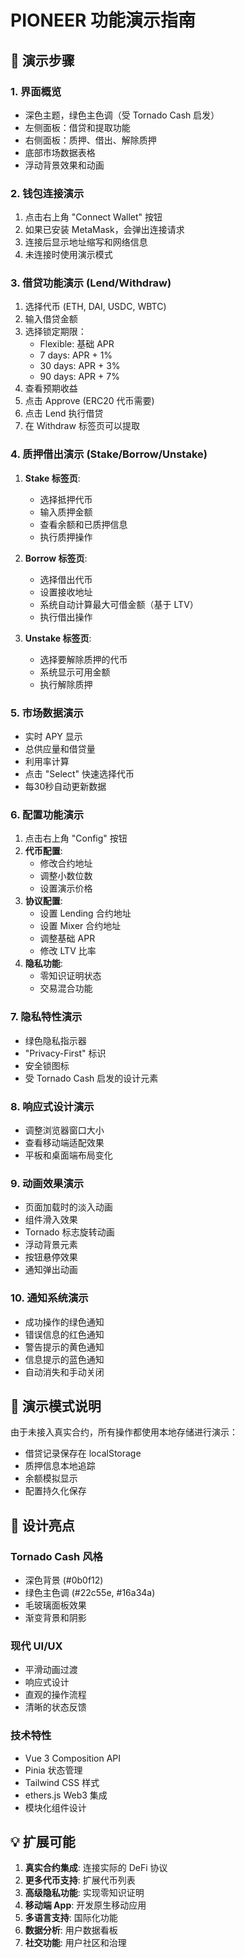 # PIONEER 功能演示指南

## 🎯 演示步骤

### 1. 界面概览
- 深色主题，绿色主色调（受 Tornado Cash 启发）
- 左侧面板：借贷和提取功能
- 右侧面板：质押、借出、解除质押
- 底部市场数据表格
- 浮动背景效果和动画

### 2. 钱包连接演示
1. 点击右上角 "Connect Wallet" 按钮
2. 如果已安装 MetaMask，会弹出连接请求
3. 连接后显示地址缩写和网络信息
4. 未连接时使用演示模式

### 3. 借贷功能演示 (Lend/Withdraw)
1. 选择代币 (ETH, DAI, USDC, WBTC)
2. 输入借贷金额
3. 选择锁定期限：
   - Flexible: 基础 APR
   - 7 days: APR + 1%
   - 30 days: APR + 3%
   - 90 days: APR + 7%
4. 查看预期收益
5. 点击 Approve (ERC20 代币需要)
6. 点击 Lend 执行借贷
7. 在 Withdraw 标签页可以提取

### 4. 质押借出演示 (Stake/Borrow/Unstake)
1. **Stake 标签页**:
   - 选择抵押代币
   - 输入质押金额
   - 查看余额和已质押信息
   - 执行质押操作

2. **Borrow 标签页**:
   - 选择借出代币
   - 设置接收地址
   - 系统自动计算最大可借金额（基于 LTV）
   - 执行借出操作

3. **Unstake 标签页**:
   - 选择要解除质押的代币
   - 系统显示可用金额
   - 执行解除质押

### 5. 市场数据演示
- 实时 APY 显示
- 总供应量和借贷量
- 利用率计算
- 点击 "Select" 快速选择代币
- 每30秒自动更新数据

### 6. 配置功能演示
1. 点击右上角 "Config" 按钮
2. **代币配置**:
   - 修改合约地址
   - 调整小数位数
   - 设置演示价格
3. **协议配置**:
   - 设置 Lending 合约地址
   - 设置 Mixer 合约地址
   - 调整基础 APR
   - 修改 LTV 比率
4. **隐私功能**:
   - 零知识证明状态
   - 交易混合功能

### 7. 隐私特性演示
- 绿色隐私指示器
- "Privacy-First" 标识
- 安全锁图标
- 受 Tornado Cash 启发的设计元素

### 8. 响应式设计演示
- 调整浏览器窗口大小
- 查看移动端适配效果
- 平板和桌面端布局变化

### 9. 动画效果演示
- 页面加载时的淡入动画
- 组件滑入效果
- Tornado 标志旋转动画
- 浮动背景元素
- 按钮悬停效果
- 通知弹出动画

### 10. 通知系统演示
- 成功操作的绿色通知
- 错误信息的红色通知
- 警告提示的黄色通知
- 信息提示的蓝色通知
- 自动消失和手动关闭

## 🔧 演示模式说明

由于未接入真实合约，所有操作都使用本地存储进行演示：
- 借贷记录保存在 localStorage
- 质押信息本地追踪
- 余额模拟显示
- 配置持久化保存

## 🌟 设计亮点

### Tornado Cash 风格
- 深色背景 (#0b0f12)
- 绿色主色调 (#22c55e, #16a34a)
- 毛玻璃面板效果
- 渐变背景和阴影

### 现代 UI/UX
- 平滑动画过渡
- 响应式设计
- 直观的操作流程
- 清晰的状态反馈

### 技术特性
- Vue 3 Composition API
- Pinia 状态管理
- Tailwind CSS 样式
- ethers.js Web3 集成
- 模块化组件设计

## 💡 扩展可能

1. **真实合约集成**: 连接实际的 DeFi 协议
2. **更多代币支持**: 扩展代币列表
3. **高级隐私功能**: 实现零知识证明
4. **移动端 App**: 开发原生移动应用
5. **多语言支持**: 国际化功能
6. **数据分析**: 用户数据看板
7. **社交功能**: 用户社区和治理
